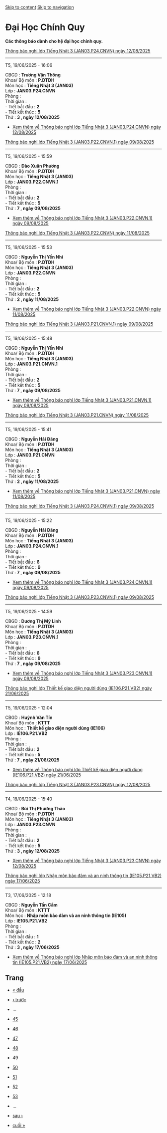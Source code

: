 [Skip to content](https://daa.uit.edu.vn/thongbaochinhquy?page=48#main)
 [Skip to navigation](https://daa.uit.edu.vn/thongbaochinhquy?page=48#main-nav)

Đại Học Chính Quy
=================

**Các thông báo dành cho hệ đại học chính quy.**

[Thông báo nghỉ lớp Tiếng Nhật 3 (JAN03.P24.CNVN) ngày 12/08/2025](https://daa.uit.edu.vn/node/35952)

------------------------------------------------------------------------------------------------------

T5, 19/06/2025 - 16:06

CBGD : **Trương Vận Thông**  
Khoa/ Bộ môn : **P.DTDH**  
Môn học : **Tiếng Nhật 3 (JAN03)**  
Lớp : **JAN03.P24.CNVN**  
Phòng :  
Thời gian :  
\- Tiết bắt đầu : **2**  
\- Tiết kết thúc : **5**  
Thứ : **3 , ngày 12/08/2025**

*   [Xem thêm về Thông báo nghỉ lớp Tiếng Nhật 3 (JAN03.P24.CNVN) ngày 12/08/2025](https://daa.uit.edu.vn/node/35952 "Thông báo nghỉ lớp Tiếng Nhật 3 (JAN03.P24.CNVN) ngày 12/08/2025")
    

[Thông báo nghỉ lớp Tiếng Nhật 3 (JAN03.P22.CNVN.1) ngày 09/08/2025](https://daa.uit.edu.vn/node/35947)

--------------------------------------------------------------------------------------------------------

T5, 19/06/2025 - 15:59

CBGD : **Đào Xuân Phương**  
Khoa/ Bộ môn : **P.DTDH**  
Môn học : **Tiếng Nhật 3 (JAN03)**  
Lớp : **JAN03.P22.CNVN.1**  
Phòng :  
Thời gian :  
\- Tiết bắt đầu : **2**  
\- Tiết kết thúc : **5**  
Thứ : **7 , ngày 09/08/2025**

*   [Xem thêm về Thông báo nghỉ lớp Tiếng Nhật 3 (JAN03.P22.CNVN.1) ngày 09/08/2025](https://daa.uit.edu.vn/node/35947 "Thông báo nghỉ lớp Tiếng Nhật 3 (JAN03.P22.CNVN.1) ngày 09/08/2025")
    

[Thông báo nghỉ lớp Tiếng Nhật 3 (JAN03.P22.CNVN) ngày 11/08/2025](https://daa.uit.edu.vn/node/35942)

------------------------------------------------------------------------------------------------------

T5, 19/06/2025 - 15:53

CBGD : **Nguyễn Thị Yến Nhi**  
Khoa/ Bộ môn : **P.DTDH**  
Môn học : **Tiếng Nhật 3 (JAN03)**  
Lớp : **JAN03.P22.CNVN**  
Phòng :  
Thời gian :  
\- Tiết bắt đầu : **2**  
\- Tiết kết thúc : **5**  
Thứ : **2 , ngày 11/08/2025**

*   [Xem thêm về Thông báo nghỉ lớp Tiếng Nhật 3 (JAN03.P22.CNVN) ngày 11/08/2025](https://daa.uit.edu.vn/node/35942 "Thông báo nghỉ lớp Tiếng Nhật 3 (JAN03.P22.CNVN) ngày 11/08/2025")
    

[Thông báo nghỉ lớp Tiếng Nhật 3 (JAN03.P21.CNVN.1) ngày 09/08/2025](https://daa.uit.edu.vn/node/35937)

--------------------------------------------------------------------------------------------------------

T5, 19/06/2025 - 15:48

CBGD : **Nguyễn Thị Yến Nhi**  
Khoa/ Bộ môn : **P.DTDH**  
Môn học : **Tiếng Nhật 3 (JAN03)**  
Lớp : **JAN03.P21.CNVN.1**  
Phòng :  
Thời gian :  
\- Tiết bắt đầu : **2**  
\- Tiết kết thúc : **5**  
Thứ : **7 , ngày 09/08/2025**

*   [Xem thêm về Thông báo nghỉ lớp Tiếng Nhật 3 (JAN03.P21.CNVN.1) ngày 09/08/2025](https://daa.uit.edu.vn/node/35937 "Thông báo nghỉ lớp Tiếng Nhật 3 (JAN03.P21.CNVN.1) ngày 09/08/2025")
    

[Thông báo nghỉ lớp Tiếng Nhật 3 (JAN03.P21.CNVN) ngày 11/08/2025](https://daa.uit.edu.vn/node/35932)

------------------------------------------------------------------------------------------------------

T5, 19/06/2025 - 15:41

CBGD : **Nguyễn Hải Đăng**  
Khoa/ Bộ môn : **P.DTDH**  
Môn học : **Tiếng Nhật 3 (JAN03)**  
Lớp : **JAN03.P21.CNVN**  
Phòng :  
Thời gian :  
\- Tiết bắt đầu : **2**  
\- Tiết kết thúc : **5**  
Thứ : **2 , ngày 11/08/2025**

*   [Xem thêm về Thông báo nghỉ lớp Tiếng Nhật 3 (JAN03.P21.CNVN) ngày 11/08/2025](https://daa.uit.edu.vn/node/35932 "Thông báo nghỉ lớp Tiếng Nhật 3 (JAN03.P21.CNVN) ngày 11/08/2025")
    

[Thông báo nghỉ lớp Tiếng Nhật 3 (JAN03.P24.CNVN.1) ngày 09/08/2025](https://daa.uit.edu.vn/node/35927)

--------------------------------------------------------------------------------------------------------

T5, 19/06/2025 - 15:22

CBGD : **Nguyễn Hải Đăng**  
Khoa/ Bộ môn : **P.DTDH**  
Môn học : **Tiếng Nhật 3 (JAN03)**  
Lớp : **JAN03.P24.CNVN.1**  
Phòng :  
Thời gian :  
\- Tiết bắt đầu : **6**  
\- Tiết kết thúc : **9**  
Thứ : **7 , ngày 09/08/2025**

*   [Xem thêm về Thông báo nghỉ lớp Tiếng Nhật 3 (JAN03.P24.CNVN.1) ngày 09/08/2025](https://daa.uit.edu.vn/node/35927 "Thông báo nghỉ lớp Tiếng Nhật 3 (JAN03.P24.CNVN.1) ngày 09/08/2025")
    

[Thông báo nghỉ lớp Tiếng Nhật 3 (JAN03.P23.CNVN.1) ngày 09/08/2025](https://daa.uit.edu.vn/node/35922)

--------------------------------------------------------------------------------------------------------

T5, 19/06/2025 - 14:59

CBGD : **Dương Thị Mỹ Linh**  
Khoa/ Bộ môn : **P.DTDH**  
Môn học : **Tiếng Nhật 3 (JAN03)**  
Lớp : **JAN03.P23.CNVN.1**  
Phòng :  
Thời gian :  
\- Tiết bắt đầu : **6**  
\- Tiết kết thúc : **9**  
Thứ : **7 , ngày 09/08/2025**

*   [Xem thêm về Thông báo nghỉ lớp Tiếng Nhật 3 (JAN03.P23.CNVN.1) ngày 09/08/2025](https://daa.uit.edu.vn/node/35922 "Thông báo nghỉ lớp Tiếng Nhật 3 (JAN03.P23.CNVN.1) ngày 09/08/2025")
    

[Thông báo nghỉ lớp Thiết kế giao diện người dùng (IE106.P21.VB2) ngày 21/06/2025](https://daa.uit.edu.vn/node/35917)

----------------------------------------------------------------------------------------------------------------------

T5, 19/06/2025 - 12:04

CBGD : **Huỳnh Văn Tín**  
Khoa/ Bộ môn : **KTTT**  
Môn học : **Thiết kế giao diện người dùng (IE106)**  
Lớp : **IE106.P21.VB2**  
Phòng :  
Thời gian :  
\- Tiết bắt đầu : **2**  
\- Tiết kết thúc : **5**  
Thứ : **7 , ngày 21/06/2025**

*   [Xem thêm về Thông báo nghỉ lớp Thiết kế giao diện người dùng (IE106.P21.VB2) ngày 21/06/2025](https://daa.uit.edu.vn/node/35917 "Thông báo nghỉ lớp Thiết kế giao diện người dùng (IE106.P21.VB2) ngày 21/06/2025")
    

[Thông báo nghỉ lớp Tiếng Nhật 3 (JAN03.P23.CNVN) ngày 12/08/2025](https://daa.uit.edu.vn/node/35907)

------------------------------------------------------------------------------------------------------

T4, 18/06/2025 - 15:40

CBGD : **Bùi Thị Phương Thảo**  
Khoa/ Bộ môn : **P.DTDH**  
Môn học : **Tiếng Nhật 3 (JAN03)**  
Lớp : **JAN03.P23.CNVN**  
Phòng :  
Thời gian :  
\- Tiết bắt đầu : **2**  
\- Tiết kết thúc : **5**  
Thứ : **3 , ngày 12/08/2025**

*   [Xem thêm về Thông báo nghỉ lớp Tiếng Nhật 3 (JAN03.P23.CNVN) ngày 12/08/2025](https://daa.uit.edu.vn/node/35907 "Thông báo nghỉ lớp Tiếng Nhật 3 (JAN03.P23.CNVN) ngày 12/08/2025")
    

[Thông báo nghỉ lớp Nhập môn bảo đảm và an ninh thông tin (IE105.P21.VB2) ngày 17/06/2025](https://daa.uit.edu.vn/node/35902)

------------------------------------------------------------------------------------------------------------------------------

T3, 17/06/2025 - 12:18

CBGD : **Nguyễn Tấn Cầm**  
Khoa/ Bộ môn : **KTTT**  
Môn học : **Nhập môn bảo đảm và an ninh thông tin (IE105)**  
Lớp : **IE105.P21.VB2**  
Phòng :  
Thời gian :  
\- Tiết bắt đầu : **1**  
\- Tiết kết thúc : **2**  
Thứ : **3 , ngày 17/06/2025**

*   [Xem thêm về Thông báo nghỉ lớp Nhập môn bảo đảm và an ninh thông tin (IE105.P21.VB2) ngày 17/06/2025](https://daa.uit.edu.vn/node/35902 "Thông báo nghỉ lớp Nhập môn bảo đảm và an ninh thông tin (IE105.P21.VB2) ngày 17/06/2025")
    

Trang
-----

*   [« đầu](https://daa.uit.edu.vn/thongbaochinhquy "Đến trang đầu tiên")
    
*   [‹ trước](https://daa.uit.edu.vn/thongbaochinhquy?page=47 "Đến trang kế trước")
    
*   …
*   [45](https://daa.uit.edu.vn/thongbaochinhquy?page=44 "Đến trang 45")
    
*   [46](https://daa.uit.edu.vn/thongbaochinhquy?page=45 "Đến trang 46")
    
*   [47](https://daa.uit.edu.vn/thongbaochinhquy?page=46 "Đến trang 47")
    
*   [48](https://daa.uit.edu.vn/thongbaochinhquy?page=47 "Đến trang 48")
    
*   49
*   [50](https://daa.uit.edu.vn/thongbaochinhquy?page=49 "Đến trang 50")
    
*   [51](https://daa.uit.edu.vn/thongbaochinhquy?page=50 "Đến trang 51")
    
*   [52](https://daa.uit.edu.vn/thongbaochinhquy?page=51 "Đến trang 52")
    
*   [53](https://daa.uit.edu.vn/thongbaochinhquy?page=52 "Đến trang 53")
    
*   …
*   [sau ›](https://daa.uit.edu.vn/thongbaochinhquy?page=49 "Đến trang kế sau")
    
*   [cuối »](https://daa.uit.edu.vn/thongbaochinhquy?page=1907 "Đến trang cuối cùng")